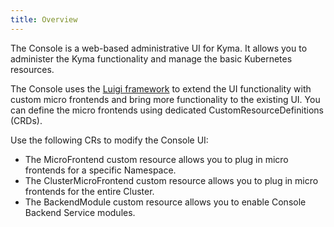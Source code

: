 ```yaml
---
title: Overview
---
```


The Console is a web-based administrative UI for Kyma. It allows you to administer the Kyma functionality and manage the basic Kubernetes resources.

The Console uses the [Luigi framework](https://luigi-project.io) to extend the UI functionality with custom micro frontends and bring more functionality to the existing UI. You can define the micro frontends using dedicated CustomResourceDefinitions (CRDs).

Use the following CRs to modify the Console UI:

- The MicroFrontend custom resource allows you to plug in micro frontends for a specific Namespace.
- The ClusterMicroFrontend custom resource allows you to plug in micro frontends for the entire Cluster.
- The BackendModule custom resource allows you to enable Console Backend Service modules.
